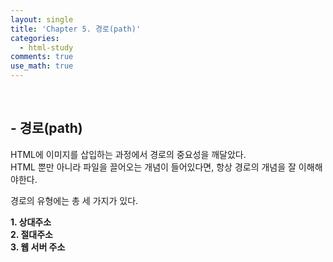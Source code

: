 ```yaml
---
layout: single
title: 'Chapter 5. 경로(path)'
categories:
  - html-study
comments: true
use_math: true
---
```


<br>

## - 경로(path)

HTML에 이미지를 삽입하는 과정에서 경로의 중요성을 깨달았다.  
HTML 뿐만 아니라 파일을 끌어오는 개념이 들어있다면, 항상 경로의 개념을 잘 이해해야한다.

경로의 유형에는 총 세 가지가 있다.

**1. 상대주소**  
**2. 절대주소**  
**3. 웹 서버 주소**  

